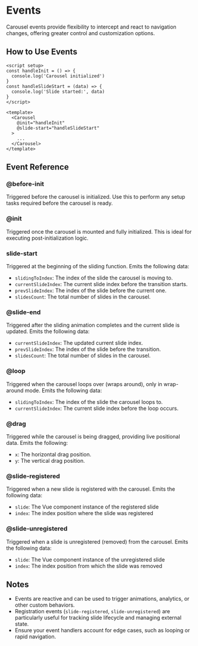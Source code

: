 # Events

Carousel events provide flexibility to intercept and react to navigation changes, offering greater control and customization options.

## How to Use Events

```vue
<script setup>
const handleInit = () => {
  console.log('Carousel initialized')
}
const handleSlideStart = (data) => {
  console.log('Slide started:', data)
}
</script>

<template>
  <Carousel
    @init="handleInit"
    @slide-start="handleSlideStart"
  >
    ...
  </Carousel>
</template>
```

## Event Reference

### @before-init

Triggered before the carousel is initialized. Use this to perform any setup tasks required before the carousel is ready.

### @init

Triggered once the carousel is mounted and fully initialized. This is ideal for executing post-initialization logic.

### slide-start

Triggered at the beginning of the sliding function. Emits the following data:

- `slidingToIndex`: The index of the slide the carousel is moving to.
- `currentSlideIndex`: The current slide index before the transition starts.
- `prevSlideIndex`: The index of the slide before the current one.
- `slidesCount`: The total number of slides in the carousel.

### @slide-end

Triggered after the sliding animation completes and the current slide is updated. Emits the following data:

- `currentSlideIndex`: The updated current slide index.
- `prevSlideIndex`: The index of the slide before the transition.
- `slidesCount`: The total number of slides in the carousel.

### @loop

Triggered when the carousel loops over (wraps around), only in wrap-around mode. Emits the following data:

- `slidingToIndex`: The index of the slide the carousel loops to.
- `currentSlideIndex`: The current slide index before the loop occurs.

### @drag

Triggered while the carousel is being dragged, providing live positional data. Emits the following:

- `x`: The horizontal drag position.
- `y`: The vertical drag position.

### @slide-registered

Triggered when a new slide is registered with the carousel. Emits the following data:

- `slide`: The Vue component instance of the registered slide
- `index`: The index position where the slide was registered

### @slide-unregistered

Triggered when a slide is unregistered (removed) from the carousel. Emits the following data:

- `slide`: The Vue component instance of the unregistered slide
- `index`: The index position from which the slide was removed

## Notes

- Events are reactive and can be used to trigger animations, analytics, or other custom behaviors.
- Registration events (`slide-registered`, `slide-unregistered`) are particularly useful for tracking slide lifecycle and managing external state.
- Ensure your event handlers account for edge cases, such as looping or rapid navigation.
